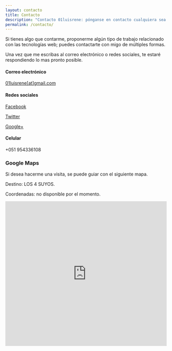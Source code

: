 ```yaml
---
layout: contacto
title: Contacto
description: "Contacto 01luisrene: pónganse en contacto cualquiera sea el motivo, si esta en mis manos se le dara solución."
permalink: /contacto/
---
```

Si tienes algo que contarme, proponerme algún tipo de trabajo relacionado con las tecnologías web; puedes contactarte con migo de múltiples formas.

Una vez que me escribas al correo electrónico o redes sociales, te estaré respondiendo lo mas pronto posible.

#### Correo electrónico

<a href="mailto:01luisrene@gmail.com">01luisrene[at]gmail.com</a>

#### Redes sociales

<a class="redes-contacto" href="https://www.facebook.com/01luisrene" target="_blank"><i class="fa fa-facebook fa-2x"></i> Facebook</a>

<a class="redes-contacto" href="https://twitter.com/01luisrene" target="_blank"><i class="fa fa-twitter fa-2x"></i> Twitter</a>

<a class="redes-contacto" href="https://plus.google.com/+01luisrene" target="_blank"><i class="fa fa-google-plus fa-2x"></i> Google+</a>

#### Celular

+051 954336108

### Google Maps

Si desea hacerme una visita, se puede guiar con el siguiente mapa.

Destino: LOS 4 SUYOS.

Coordenadas: no disponible por el momento.

<iframe src="https://www.google.com/maps/embed?pb=!1m14!1m8!1m3!1d15802.075705598745!2d-79.0606078!3d-8.0484291!3m2!1i1024!2i768!4f13.1!3m3!1m2!1s0x91ad3e5c10b8092d%3A0xca4a1ec853027f47!2sLos+4+Suyos%2C+Distrito+de+La+Esperanza!5e0!3m2!1ses-419!2spe!4v1454893389360" width="100%" height="450" frameborder="0" style="border:0" allowfullscreen></iframe>